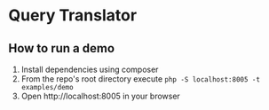 # Query Translator

## How to run a demo

1. Install dependencies using composer
2. From the repo's root directory execute `php -S localhost:8005 -t examples/demo`
3. Open http://localhost:8005 in your browser
